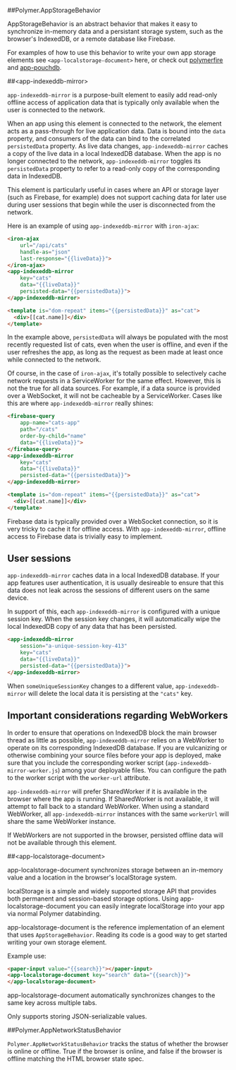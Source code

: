 
<!---

This README is automatically generated from the comments in these files:
app-indexeddb-mirror.html  app-localstorage-document.html  app-network-status-behavior.html  app-storage-behavior.html

Edit those files, and our readme bot will duplicate them over here!
Edit this file, and the bot will squash your changes :)

The bot does some handling of markdown. Please file a bug if it does the wrong
thing! https://github.com/PolymerLabs/tedium/issues

-->


##Polymer.AppStorageBehavior

AppStorageBehavior is an abstract behavior that makes it easy to
synchronize in-memory data and a persistant storage system, such as
the browser's IndexedDB, or a remote database like Firebase.

For examples of how to use this behavior to write your own app storage
elements see `<app-localstorage-document>` here, or check out
[polymerfire](https://github.com/Firebase/polymerfire) and
[app-pouchdb](https://github.com/PolymerElements/app-pouchdb).



##&lt;app-indexeddb-mirror&gt;

`app-indexeddb-mirror` is a purpose-built element to easily add read-only
offline access of application data that is typically only available when the
user is connected to the network.

When an app using this element is connected to the network, the element acts as
a pass-through for live application data. Data is bound into the `data`
property, and consumers of the data can bind to the correlated `persistedData`
property. As live data changes, `app-indexeddb-mirror` caches a copy of the live
data in a local IndexedDB database. When the app is no longer connected to the
network, `app-indexeddb-mirror` toggles its `persistedData` property to refer
to a read-only copy of the corresponding data in IndexedDB.

This element is particularly useful in cases where an API or storage layer (such
as Firebase, for example) does not support caching data for later use during
user sessions that begin while the user is disconnected from the network.

Here is an example of using `app-indexeddb-mirror` with `iron-ajax`:

```html
<iron-ajax
    url="/api/cats"
    handle-as="json"
    last-response="{{liveData}}">
</iron-ajax>
<app-indexeddb-mirror
    key="cats"
    data="{{liveData}}"
    persisted-data="{{persistedData}}">
</app-indexeddb-mirror>

<template is="dom-repeat" items="{{persistedData}}" as="cat">
  <div>[[cat.name]]</div>
</template>
```

In the example above, `persistedData` will always be populated with
the most recently requested list of cats, even when the user is offline, and
even if the user refreshes the app, as long as the request as been made at
least once while connected to the network.

Of course, in the case of `iron-ajax`, it's totally possible to selectively
cache network requests in a ServiceWorker for the same effect. However, this is
not the true for all data sources. For example, if a data source is provided
over a WebSocket, it will not be cacheable by a ServiceWorker. Cases like this
are where `app-indexeddb-mirror` really shines:

```html
<firebase-query
    app-name="cats-app"
    path="/cats"
    order-by-child="name"
    data="{{liveData}}">
</firebase-query>
<app-indexeddb-mirror
    key="cats"
    data="{{liveData}}"
    persisted-data="{{persistedData}}">
</app-indexeddb-mirror>

<template is="dom-repeat" items="{{persistedData}}" as="cat">
  <div>[[cat.name]]</div>
</template>
```

Firebase data is typically provided over a WebSocket connection, so it is very
tricky to cache it for offline access. With `app-indexeddb-mirror`, offline
access to Firebase data is trivially easy to implement.

## User sessions

`app-indexeddb-mirror` caches data in a local IndexedDB database. If your app
features user authentication, it is usually desireable to ensure that this data
does not leak across the sessions of different users on the same device.

In support of this, each `app-indexeddb-mirror` is configured with a unique
session key. When the session key changes, it will automatically wipe the local
IndexedDB copy of any data that has been persisted.

```html
<app-indexeddb-mirror
    session="a-unique-session-key-413"
    key="cats"
    data="{{liveData}}"
    persisted-data="{{persistedData}}">
</app-indexeddb-mirror>
```

When `someUniqueSessionKey` changes to a different value, `app-indexeddb-mirror`
will delete the local data it is persisting at the `"cats"` key.

## Important considerations regarding WebWorkers

In order to ensure that operations on IndexedDB block the main browser thread as
little as possible, `app-indexeddb-mirror` relies on a WebWorker to operate on
its corresponding IndexedDB database. If you are vulcanizing or otherwise
combining your source files before your app is deployed, make sure that you
include the corresponding worker script (`app-indexeddb-mirror-worker.js`)
among your deployable files. You can configure the path to the worker script
with the `worker-url` attribute.

`app-indexeddb-mirror` will prefer SharedWorker if it is available in the
browser where the app is running. If SharedWorker is not available, it will
attempt to fall back to a standard WebWorker. When using a standard WebWorker,
all `app-indexeddb-mirror` instances with the same `workerUrl` will share the
same WebWorker instance.

If WebWorkers are not supported in the browser, persisted offline data will not
be available through this element.



##&lt;app-localstorage-document&gt;

app-localstorage-document synchronizes storage between an in-memory
value and a location in the browser's localStorage system.

localStorage is a simple and widely supported storage API that provides both
permanent and session-based storage options. Using app-localstorage-document
you can easily integrate localStorage into your app via normal Polymer
databinding.

app-localstorage-document is the reference implementation of an element
that uses `AppStorageBehavior`. Reading its code is a good way to get
started writing your own storage element.

Example use:

```html
<paper-input value="{{search}}"></paper-input>
<app-localstorage-document key="search" data="{{search}}">
</app-localstorage-document>
```

app-localstorage-document automatically synchronizes changes to the
same key across multiple tabs.

Only supports storing JSON-serializable values.



##Polymer.AppNetworkStatusBehavior

`Polymer.AppNetworkStatusBehavior` tracks the status of whether the browser
is online or offline. True if the browser is online, and false if the browser is
offline matching the HTML browser state spec.


